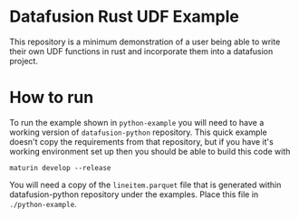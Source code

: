 # Datafusion Rust UDF Example

This repository is a minimum demonstration of a user being able to write their
own UDF functions in rust and incorporate them into a datafusion project.

# How to run

To run the example shown in `python-example` you will need to have a working
version of `datafusion-python` repository. This quick example doesn't copy the
requirements from that repository, but if you have it's working environment set
up then you should be able to build this code with

```shell
maturin develop --release
```

You will need a copy of the `lineitem.parquet` file that is generated within
datafusion-python repository under the examples. Place this file in
`./python-example`.

